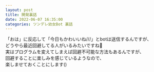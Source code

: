 ```yaml
---
layout: post
title: 開発裏話
date: 2022-06-07 16:35:00
categories: ツンデレ幼女Bot 裏話
---
```

「おは」に反応して「今日もかわいいね///」とbotは送信するんですが、<br>どうやら最近回避してる人がいるみたいですね🤔 <br>実はプログラムを変えてしまえば回避不可能な方法もあるんですが、<br>回避することに楽しみを感じているようなので、<br>楽しませておくことにします()